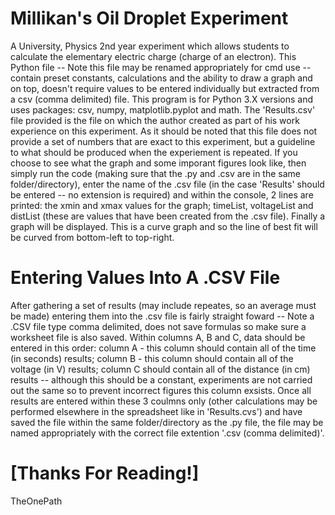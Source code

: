 # Millikan's Oil Droplet Experiment
A University, Physics 2nd year experiment which allows students to calculate the elementary electric charge (charge of an electron). This Python file -- Note this file may be renamed appropriately for cmd use -- contain preset constants, calculations and the ability to draw a graph and on top, doesn't require values to be entered individually but extracted from a csv (comma delimited) file. This program is for Python 3.X versions and uses packages: csv, numpy, matplotlib.pyplot and math. The 'Results.csv' file provided is the file on which the author created as part of his work experience on this experiment. As it should be noted that this file does not provide a set of numbers that are exact to this experiment, but a guideline to what should be produced when the experiement is repeated. If you choose to see what the graph and some imporant figures look like, then simply run the code (making sure that the .py and .csv are in the same folder/directory), enter the name of the .csv file (in the case 'Results' should be entered -- no extension is required) and within the console, 2 lines are printed: the xmin and xmax values for the graph; timeList, voltageList and distList (these are values that have been created from the .csv file). Finally a graph will be displayed. This is a curve graph and so the line of best fit will be curved from bottom-left to top-right.
# Entering Values Into A .CSV File
After gathering a set of results (may include repeates, so an average must be made) entering them into the .csv file is fairly straight foward -- Note a .CSV file type comma delimited, does not save formulas so make sure a worksheet file is also saved. Within columns A, B and C, data should be entered in this order: column A - this column should contain all of the time (in seconds) results; column B - this column should contain all of the voltage (in V) results; column C should contain all of the distance (in cm) results -- although this should be a constant, experiments are not carried out the same so to prevent incorrect figures this column exsists. Once all results are entered within these 3 coulmns only (other calculations may be performed elsewhere in the spreadsheet like in 'Results.cvs') and have saved the file within the same folder/directory as the .py file, the file may be named appropriately with the correct file extention '.csv (comma delimited)'.

# [Thanks For Reading!]

TheOnePath
